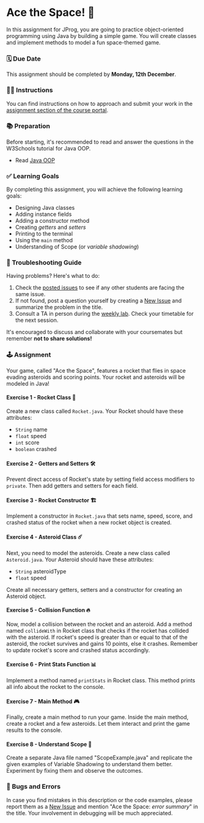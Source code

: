 # Ace the Space! 🚀

In this assignment for JProg, you are going to practice object-oriented programming using Java by building a simple game. You will create classes and implement methods to model a fun space-themed game.

### 🗓️ Due Date 
This assignment should be completed by **Monday, 12th December**.

### 👩‍🏫 Instructions
You can find instructions on how to approach and submit your work in the [assignment section of the course portal](https://jprog.kth.se/assignments#ace-space).

### 📚 Preparation
Before starting, it's recommended to read and answer the questions in the W3Schools tutorial for Java OOP.

- Read [Java OOP](https://www.w3schools.com/java/java_oop.asp)

### ✅ Learning Goals
By completing this assignment, you will achieve the following learning goals:
* Designing Java classes
* Adding instance fields
* Adding a constructor method
* Creating *getters* and *setters*
* Printing to the terminal
* Using the `main` method
* Understanding of Scope (or *variable shadowing*)

### 🚨 Troubleshooting Guide
Having problems? Here's what to do:

1. Check the [posted issues](https://jprog.kth.se/help/issues) to see if any other students are facing the same issue.
2. If not found, post a question yourself by creating a [New Issue](https://jprog.kth.se/help/issues/new) and summarize the problem in the title.
3. Consult a TA in person during the [weekly lab](https://queue.csc.kth.se/Queue/JProg). Check your timetable for the next session.

It's encouraged to discuss and collaborate with your coursemates but remember **not to share solutions!**

### 🕹️ Assignment

Your game, called "Ace the Space", features a rocket that flies in space evading asteroids and scoring points. Your rocket and asteroids will be modeled in Java!

#### Exercise 1 - Rocket Class 🚀

Create a new class called `Rocket.java`. Your Rocket should have these attributes:

- `String` name
- `float` speed
- `int` score
- `boolean` crashed

#### Exercise 2 - Getters and Setters 🛠️

Prevent direct access of Rocket's state by setting field access modifiers to `private`. Then add getters and setters for each field. 

#### Exercise 3 - Rocket Constructor 🏗️

Implement a constructor in `Rocket.java` that sets name, speed, score, and crashed status of the rocket when a new rocket object is created. 

#### Exercise 4 - Asteroid Class ☄️

Next, you need to model the asteroids. Create a new class called `Asteroid.java`. Your Asteroid should have these attributes:

- `String` asteroidType
- `float` speed

Create all necessary getters, setters and a constructor for creating an Asteroid object.

#### Exercise 5 - Collision Function 🔥

Now, model a collision between the rocket and an asteroid. Add a method named `collideWith` in Rocket class that checks if the rocket has collided with the asteroid. If rocket's speed is greater than or equal to that of the asteroid, the rocket survives and gains 10 points, else it crashes. Remember to update rocket's score and crashed status accordingly.

#### Exercise 6 - Print Stats Function 📊

Implement a method named `printStats` in Rocket class. This method prints all info about the rocket to the console.

#### Exercise 7 - Main Method 🎮

Finally, create a main method to run your game. Inside the main method, create a rocket and a few asteroids. Let them interact and print the game results to the console. 

#### Exercise 8 - Understand Scope 🎯

Create a separate Java file named "ScopeExample.java" and replicate the given examples of Variable Shadowing to understand them better. Experiment by fixing them and observe the outcomes.

### 🐞 Bugs and Errors
In case you find mistakes in this description or the code examples, please report them as a [New Issue](https://jprog.kth.se/help/issues/new) and mention "Ace the Space: *error summary*" in the title. Your involvement in debugging will be much appreciated.